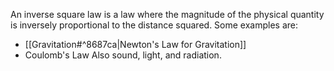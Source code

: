 An inverse square law is a law where the magnitude of the physical quantity is inversely proportional to the distance squared. Some examples are:
- [[Gravitation#^8687ca|Newton's Law for Gravitation]]
- Coulomb's Law
Also sound, light, and radiation.